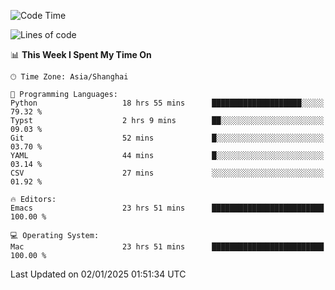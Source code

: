 <!--START_SECTION:waka-->
![Code Time](http://img.shields.io/badge/Code%20Time-2%2C433%20hrs%2013%20mins-blue)

![Lines of code](https://img.shields.io/badge/From%20Hello%20World%20I%27ve%20Written-309.9%20thousand%20lines%20of%20code-blue)

📊 **This Week I Spent My Time On** 

```text
🕑︎ Time Zone: Asia/Shanghai

💬 Programming Languages: 
Python                   18 hrs 55 mins      ████████████████████░░░░░   79.32 % 
Typst                    2 hrs 9 mins        ██░░░░░░░░░░░░░░░░░░░░░░░   09.03 % 
Git                      52 mins             █░░░░░░░░░░░░░░░░░░░░░░░░   03.70 % 
YAML                     44 mins             █░░░░░░░░░░░░░░░░░░░░░░░░   03.14 % 
CSV                      27 mins             ░░░░░░░░░░░░░░░░░░░░░░░░░   01.92 % 

🔥 Editors: 
Emacs                    23 hrs 51 mins      █████████████████████████   100.00 % 

💻 Operating System: 
Mac                      23 hrs 51 mins      █████████████████████████   100.00 % 
```


 Last Updated on 02/01/2025 01:51:34 UTC
<!--END_SECTION:waka-->
